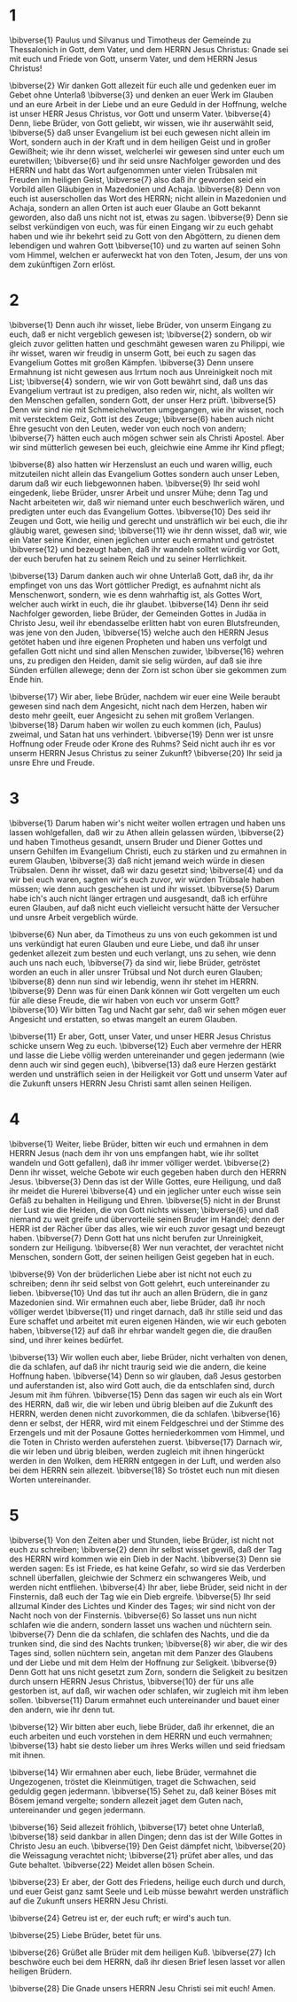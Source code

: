 # 1 
\bibverse{1} Paulus und Silvanus und Timotheus der Gemeinde zu Thessalonich in Gott, dem Vater, und dem HERRN Jesus Christus: Gnade sei mit euch und Friede von Gott, unserm Vater, und dem HERRN Jesus Christus! 

\bibverse{2} Wir danken Gott allezeit für euch alle und gedenken euer im Gebet ohne Unterlaß \bibverse{3} und denken an euer Werk im Glauben und an eure Arbeit in der Liebe und an eure Geduld in der Hoffnung, welche ist unser HERR Jesus Christus, vor Gott und unserm Vater. \bibverse{4} Denn, liebe Brüder, von Gott geliebt, wir wissen, wie ihr auserwählt seid, \bibverse{5} daß unser Evangelium ist bei euch gewesen nicht allein im Wort, sondern auch in der Kraft und in dem heiligen Geist und in großer Gewißheit; wie ihr denn wisset, welcherlei wir gewesen sind unter euch um euretwillen; \bibverse{6} und ihr seid unsre Nachfolger geworden und des HERRN und habt das Wort aufgenommen unter vielen Trübsalen mit Freuden im heiligen Geist, \bibverse{7} also daß ihr geworden seid ein Vorbild allen Gläubigen in Mazedonien und Achaja. \bibverse{8} Denn von euch ist auserschollen das Wort des HERRN; nicht allein in Mazedonien und Achaja, sondern an allen Orten ist auch euer Glaube an Gott bekannt geworden, also daß uns nicht not ist, etwas zu sagen. \bibverse{9} Denn sie selbst verkündigen von euch, was für einen Eingang wir zu euch gehabt haben und wie ihr bekehrt seid zu Gott von den Abgöttern, zu dienen dem lebendigen und wahren Gott \bibverse{10} und zu warten auf seinen Sohn vom Himmel, welchen er auferweckt hat von den Toten, Jesum, der uns von dem zukünftigen Zorn erlöst. 

# 2 
\bibverse{1} Denn auch ihr wisset, liebe Brüder, von unserm Eingang zu euch, daß er nicht vergeblich gewesen ist; \bibverse{2} sondern, ob wir gleich zuvor gelitten hatten und geschmäht gewesen waren zu Philippi, wie ihr wisset, waren wir freudig in unserm Gott, bei euch zu sagen das Evangelium Gottes mit großen Kämpfen. \bibverse{3} Denn unsere Ermahnung ist nicht gewesen aus Irrtum noch aus Unreinigkeit noch mit List; \bibverse{4} sondern, wie wir von Gott bewährt sind, daß uns das Evangelium vertraut ist zu predigen, also reden wir, nicht, als wollten wir den Menschen gefallen, sondern Gott, der unser Herz prüft. \bibverse{5} Denn wir sind nie mit Schmeichelworten umgegangen, wie ihr wisset, noch mit verstecktem Geiz, Gott ist des Zeuge; \bibverse{6} haben auch nicht Ehre gesucht von den Leuten, weder von euch noch von andern; \bibverse{7} hätten euch auch mögen schwer sein als Christi Apostel. Aber wir sind mütterlich gewesen bei euch, gleichwie eine Amme ihr Kind pflegt; 

\bibverse{8} also hatten wir Herzenslust an euch und waren willig, euch mitzuteilen nicht allein das Evangelium Gottes sondern auch unser Leben, darum daß wir euch liebgewonnen haben. \bibverse{9} Ihr seid wohl eingedenk, liebe Brüder, unsrer Arbeit und unsrer Mühe; denn Tag und Nacht arbeiteten wir, daß wir niemand unter euch beschwerlich wären, und predigten unter euch das Evangelium Gottes. \bibverse{10} Des seid ihr Zeugen und Gott, wie heilig und gerecht und unsträflich wir bei euch, die ihr gläubig waret, gewesen sind; \bibverse{11} wie ihr denn wisset, daß wir, wie ein Vater seine Kinder, einen jeglichen unter euch ermahnt und getröstet \bibverse{12} und bezeugt haben, daß ihr wandeln solltet würdig vor Gott, der euch berufen hat zu seinem Reich und zu seiner Herrlichkeit. 

\bibverse{13} Darum danken auch wir ohne Unterlaß Gott, daß ihr, da ihr empfinget von uns das Wort göttlicher Predigt, es aufnahmt nicht als Menschenwort, sondern, wie es denn wahrhaftig ist, als Gottes Wort, welcher auch wirkt in euch, die ihr glaubet. \bibverse{14} Denn ihr seid Nachfolger geworden, liebe Brüder, der Gemeinden Gottes in Judäa in Christo Jesu, weil ihr ebendasselbe erlitten habt von euren Blutsfreunden, was jene von den Juden, \bibverse{15} welche auch den HERRN Jesus getötet haben und ihre eigenen Propheten und haben uns verfolgt und gefallen Gott nicht und sind allen Menschen zuwider, \bibverse{16} wehren uns, zu predigen den Heiden, damit sie selig würden, auf daß sie ihre Sünden erfüllen allewege; denn der Zorn ist schon über sie gekommen zum Ende hin. 

\bibverse{17} Wir aber, liebe Brüder, nachdem wir euer eine Weile beraubt gewesen sind nach dem Angesicht, nicht nach dem Herzen, haben wir desto mehr geeilt, euer Angesicht zu sehen mit großem Verlangen. \bibverse{18} Darum haben wir wollen zu euch kommen (ich, Paulus) zweimal, und Satan hat uns verhindert. \bibverse{19} Denn wer ist unsre Hoffnung oder Freude oder Krone des Ruhms? Seid nicht auch ihr es vor unserm HERRN Jesus Christus zu seiner Zukunft? \bibverse{20} Ihr seid ja unsre Ehre und Freude. 

# 3 
\bibverse{1} Darum haben wir's nicht weiter wollen ertragen und haben uns lassen wohlgefallen, daß wir zu Athen allein gelassen würden, \bibverse{2} und haben Timotheus gesandt, unsern Bruder und Diener Gottes und unsern Gehilfen im Evangelium Christi, euch zu stärken und zu ermahnen in eurem Glauben, \bibverse{3} daß nicht jemand weich würde in diesen Trübsalen. Denn ihr wisset, daß wir dazu gesetzt sind; \bibverse{4} und da wir bei euch waren, sagten wir's euch zuvor, wir würden Trübsale haben müssen; wie denn auch geschehen ist und ihr wisset. \bibverse{5} Darum habe ich's auch nicht länger ertragen und ausgesandt, daß ich erführe euren Glauben, auf daß nicht euch vielleicht versucht hätte der Versucher und unsre Arbeit vergeblich würde. 

\bibverse{6} Nun aber, da Timotheus zu uns von euch gekommen ist und uns verkündigt hat euren Glauben und eure Liebe, und daß ihr unser gedenket allezeit zum besten und euch verlangt, uns zu sehen, wie denn auch uns nach euch, \bibverse{7} da sind wir, liebe Brüder, getröstet worden an euch in aller unsrer Trübsal und Not durch euren Glauben; \bibverse{8} denn nun sind wir lebendig, wenn ihr stehet im HERRN. \bibverse{9} Denn was für einen Dank können wir Gott vergelten um euch für alle diese Freude, die wir haben von euch vor unserm Gott? \bibverse{10} Wir bitten Tag und Nacht gar sehr, daß wir sehen mögen euer Angesicht und erstatten, so etwas mangelt an eurem Glauben. 

\bibverse{11} Er aber, Gott, unser Vater, und unser HERR Jesus Christus schicke unsern Weg zu euch. \bibverse{12} Euch aber vermehre der HERR und lasse die Liebe völlig werden untereinander und gegen jedermann (wie denn auch wir sind gegen euch), \bibverse{13} daß eure Herzen gestärkt werden und unsträflich seien in der Heiligkeit vor Gott und unserm Vater auf die Zukunft unsers HERRN Jesu Christi samt allen seinen Heiligen. 

# 4 
\bibverse{1} Weiter, liebe Brüder, bitten wir euch und ermahnen in dem HERRN Jesus (nach dem ihr von uns empfangen habt, wie ihr solltet wandeln und Gott gefallen), daß ihr immer völliger werdet. \bibverse{2} Denn ihr wisset, welche Gebote wir euch gegeben haben durch den HERRN Jesus. \bibverse{3} Denn das ist der Wille Gottes, eure Heiligung, und daß ihr meidet die Hurerei \bibverse{4} und ein jeglicher unter euch wisse sein Gefäß zu behalten in Heiligung und Ehren. \bibverse{5} nicht in der Brunst der Lust wie die Heiden, die von Gott nichts wissen; \bibverse{6} und daß niemand zu weit greife und übervorteile seinen Bruder im Handel; denn der HERR ist der Rächer über das alles, wie wir euch zuvor gesagt und bezeugt haben. \bibverse{7} Denn Gott hat uns nicht berufen zur Unreinigkeit, sondern zur Heiligung. \bibverse{8} Wer nun verachtet, der verachtet nicht Menschen, sondern Gott, der seinen heiligen Geist gegeben hat in euch. 

\bibverse{9} Von der brüderlichen Liebe aber ist nicht not euch zu schreiben; denn ihr seid selbst von Gott gelehrt, euch untereinander zu lieben. \bibverse{10} Und das tut ihr auch an allen Brüdern, die in ganz Mazedonien sind. Wir ermahnen euch aber, liebe Brüder, daß ihr noch völliger werdet \bibverse{11} und ringet darnach, daß ihr stille seid und das Eure schaffet und arbeitet mit euren eigenen Händen, wie wir euch geboten haben, \bibverse{12} auf daß ihr ehrbar wandelt gegen die, die draußen sind, und ihrer keines bedürfet. 

\bibverse{13} Wir wollen euch aber, liebe Brüder, nicht verhalten von denen, die da schlafen, auf daß ihr nicht traurig seid wie die andern, die keine Hoffnung haben. \bibverse{14} Denn so wir glauben, daß Jesus gestorben und auferstanden ist, also wird Gott auch, die da entschlafen sind, durch Jesum mit ihm führen. \bibverse{15} Denn das sagen wir euch als ein Wort des HERRN, daß wir, die wir leben und übrig bleiben auf die Zukunft des HERRN, werden denen nicht zuvorkommen, die da schlafen. \bibverse{16} denn er selbst, der HERR, wird mit einem Feldgeschrei und der Stimme des Erzengels und mit der Posaune Gottes herniederkommen vom Himmel, und die Toten in Christo werden auferstehen zuerst. \bibverse{17} Darnach wir, die wir leben und übrig bleiben, werden zugleich mit ihnen hingerückt werden in den Wolken, dem HERRN entgegen in der Luft, und werden also bei dem HERRN sein allezeit. \bibverse{18} So tröstet euch nun mit diesen Worten untereinander. 

# 5 
\bibverse{1} Von den Zeiten aber und Stunden, liebe Brüder, ist nicht not euch zu schreiben; \bibverse{2} denn ihr selbst wisset gewiß, daß der Tag des HERRN wird kommen wie ein Dieb in der Nacht. \bibverse{3} Denn sie werden sagen: Es ist Friede, es hat keine Gefahr, so wird sie das Verderben schnell überfallen, gleichwie der Schmerz ein schwangeres Weib, und werden nicht entfliehen. \bibverse{4} Ihr aber, liebe Brüder, seid nicht in der Finsternis, daß euch der Tag wie ein Dieb ergreife. \bibverse{5} Ihr seid allzumal Kinder des Lichtes und Kinder des Tages; wir sind nicht von der Nacht noch von der Finsternis. \bibverse{6} So lasset uns nun nicht schlafen wie die andern, sondern lasset uns wachen und nüchtern sein. \bibverse{7} Denn die da schlafen, die schlafen des Nachts, und die da trunken sind, die sind des Nachts trunken; \bibverse{8} wir aber, die wir des Tages sind, sollen nüchtern sein, angetan mit dem Panzer des Glaubens und der Liebe und mit dem Helm der Hoffnung zur Seligkeit. \bibverse{9} Denn Gott hat uns nicht gesetzt zum Zorn, sondern die Seligkeit zu besitzen durch unsern HERRN Jesus Christus, \bibverse{10} der für uns alle gestorben ist, auf daß, wir wachen oder schlafen, wir zugleich mit ihm leben sollen. \bibverse{11} Darum ermahnet euch untereinander und bauet einer den andern, wie ihr denn tut. 

\bibverse{12} Wir bitten aber euch, liebe Brüder, daß ihr erkennet, die an euch arbeiten und euch vorstehen in dem HERRN und euch vermahnen; \bibverse{13} habt sie desto lieber um ihres Werks willen und seid friedsam mit ihnen. 

\bibverse{14} Wir ermahnen aber euch, liebe Brüder, vermahnet die Ungezogenen, tröstet die Kleinmütigen, traget die Schwachen, seid geduldig gegen jedermann. \bibverse{15} Sehet zu, daß keiner Böses mit Bösem jemand vergelte; sondern allezeit jaget dem Guten nach, untereinander und gegen jedermann. 

\bibverse{16} Seid allezeit fröhlich, \bibverse{17} betet ohne Unterlaß, \bibverse{18} seid dankbar in allen Dingen; denn das ist der Wille Gottes in Christo Jesu an euch. \bibverse{19} Den Geist dämpfet nicht, \bibverse{20} die Weissagung verachtet nicht; \bibverse{21} prüfet aber alles, und das Gute behaltet. \bibverse{22} Meidet allen bösen Schein. 

\bibverse{23} Er aber, der Gott des Friedens, heilige euch durch und durch, und euer Geist ganz samt Seele und Leib müsse bewahrt werden unsträflich auf die Zukunft unsers HERRN Jesu Christi. 

\bibverse{24} Getreu ist er, der euch ruft; er wird's auch tun. 

\bibverse{25} Liebe Brüder, betet für uns. 

\bibverse{26} Grüßet alle Brüder mit dem heiligen Kuß. \bibverse{27} Ich beschwöre euch bei dem HERRN, daß ihr diesen Brief lesen lasset vor allen heiligen Brüdern. 

\bibverse{28} Die Gnade unsers HERRN Jesu Christi sei mit euch! Amen. 